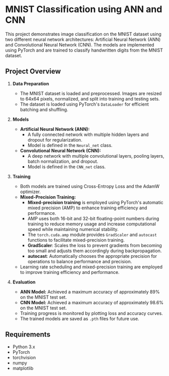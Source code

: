 # MNIST Classification using ANN and CNN

This project demonstrates image classification on the MNIST dataset using two different neural network architectures: Artificial Neural Network (ANN) and Convolutional Neural Network (CNN). The models are implemented using PyTorch and are trained to classify handwritten digits from the MNIST dataset.

## Project Overview

1. **Data Preparation**
   - The MNIST dataset is loaded and preprocessed. Images are resized to 64x64 pixels, normalized, and split into training and testing sets.
   - The dataset is loaded using PyTorch's `DataLoader` for efficient batching and shuffling.

2. **Models**
   - **Artificial Neural Network (ANN):**
     - A fully connected network with multiple hidden layers and dropout for regularization.
     - Model is defined in the `Neural_net` class.
   - **Convolutional Neural Network (CNN):**
     - A deep network with multiple convolutional layers, pooling layers, batch normalization, and dropout.
     - Model is defined in the `CNN_net` class.

3. **Training**
   - Both models are trained using Cross-Entropy Loss and the AdamW optimizer.
   - **Mixed-Precision Training:**
     - **Mixed-precision training** is employed using PyTorch's automatic mixed precision (AMP) to enhance training efficiency and performance.
     - AMP uses both 16-bit and 32-bit floating-point numbers during training to reduce memory usage and increase computational speed while maintaining numerical stability.
     - The `torch.cuda.amp` module provides `GradScaler` and `autocast` functions to facilitate mixed-precision training.
     - **GradScaler**: Scales the loss to prevent gradients from becoming too small and adjusts them accordingly during backpropagation.
     - **autocast**: Automatically chooses the appropriate precision for operations to balance performance and precision.
   - Learning rate scheduling and mixed-precision training are employed to improve training efficiency and performance.

4. **Evaluation**
   - **ANN Model:** Achieved a maximum accuracy of approximately 89% on the MNIST test set.
   - **CNN Model:** Achieved a maximum accuracy of approximately 98.6% on the MNIST test set.
   - Training progress is monitored by plotting loss and accuracy curves.
   - The trained models are saved as `.pth` files for future use.

## Requirements

- Python 3.x
- PyTorch
- torchvision
- numpy
- matplotlib




